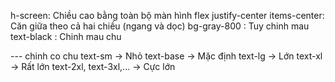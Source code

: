 h-screen: Chiều cao bằng toàn bộ màn hình
flex justify-center items-center: Căn giữa theo cả hai chiều (ngang và dọc)
bg-gray-800 : Tuy chinh mau
text-black : Chinh mau chu

--- chinh co chu
text-sm → Nhỏ
text-base → Mặc định
text-lg → Lớn
text-xl → Rất lớn
text-2xl, text-3xl,... → Cực lớn